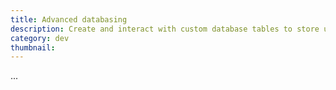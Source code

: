 ```yaml
---
title: Advanced databasing
description: Create and interact with custom database tables to store user-specific or complex data structures
category: dev
thumbnail:
---
```


...
